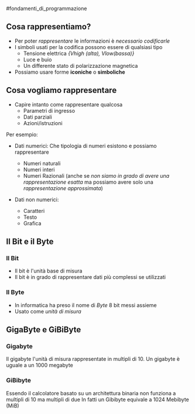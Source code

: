 #fondamenti_di_programmazione 
## Cosa rappresentiamo?
- Per poter *rappresentare* le informazioni è *necessario codificarle*
- I simboli usati per la codifica possono essere di qualsiasi tipo
  - Tensione elettrica *{Vhigh (alta), Vlow(bassa)}*
  - Luce e buio
  - Un differente stato di polarizzazione magnetica
- Possiamo usare forme **iconiche** o **simboliche**

## Cosa vogliamo rappresentare
- Capire intanto come rappresentare qualcosa
	- Parametri di ingresso
	- Dati parziali
	- Azioni/istruzioni

Per esempio:
- Dati numerici:
  Che tipologia di numeri esistono e possiamo rappresentare
	- Numeri naturali
	- Numeri interi
	- Numeri Razionali (anche se *non siamo in grado di avere una rappresentazione esatta* ma possiamo avere solo una *rappresentazione approssimata*)

- Dati non numerici:
	- Caratteri
	- Testo
	- Grafica

## Il Bit e il Byte
### Il Bit
- Il bit è l'unità base di misura
- Il bit è in grado di rappresentare dati più complessi se utilizzati
### Il  Byte
- In informatica ha preso il nome di *Byte* 8 bit messi assieme
- Usato come *unità di misura*

## GigaByte e GiBiByte
### Gigabyte
Il gigabyte l'unità di misura rappresentate in multipli di $10$. 
Un gigabyte è uguale a un 1000 megabyte

### GiBibyte
Essendo il calcolatore basato su un architettura binaria non funziona a multipli di $10$ ma multipli di due
In fatti un Gibibyte equivale a 1024 Mebibyte (MiB)